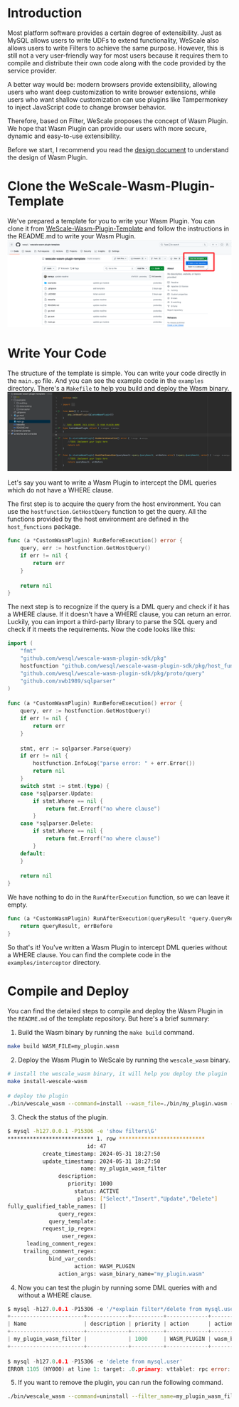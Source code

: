 # Introduction
Most platform software provides a certain degree of extensibility. Just as MySQL allows users to write UDFs to extend functionality, WeScale also allows users to write Filters to achieve the same purpose. However, this is still not a very user-friendly way for most users because it requires them to compile and distribute their own code along with the code provided by the service provider.

A better way would be: modern browsers provide extensibility, allowing users who want deep customization to write browser extensions, while users who want shallow customization can use plugins like Tampermonkey to inject JavaScript code to change browser behavior.

Therefore, based on Filter, WeScale proposes the concept of Wasm Plugin. We hope that Wasm Plugin can provide our users with more secure, dynamic and easy-to-use extensibility.

Before we start, I recommend you read the [design document](..%2Fdesign%2F20240531_WasmPlugin.md) to understand the design of Wasm Plugin.

# Clone the WeScale-Wasm-Plugin-Template
We've prepared a template for you to write your Wasm Plugin. You can clone it from 
[WeScale-Wasm-Plugin-Template](https://github.com/wesql/wescale-wasm-plugin-template) and follow the instructions 
in the README.md to write your Wasm Plugin.
![img.png](images/wasm3.png)

# Write Your Code
The structure of the template is simple. You can write your code directly in the `main.go` file. 
And you can see the example code in the `examples` directory. There's a `Makefile` to help you build and deploy the Wasm binary.
![img.png](images/wasm4.png)

Let's say you want to write a Wasm Plugin to intercept the DML queries which do not have a WHERE clause.

The first step is to acquire the query from the host environment. You can use the `hostfunction.GetHostQuery` function to get the query.
All the functions provided by the host environment are defined in the `host_functions` package. 
```go
func (a *CustomWasmPlugin) RunBeforeExecution() error {
	query, err := hostfunction.GetHostQuery()
	if err != nil {
		return err
	}

	return nil
}
```

The next step is to recognize if the query is a DML query and check if it has a WHERE clause. If it doesn't have a WHERE clause, you can return an error.
Luckily, you can import a third-party library to parse the SQL query and check if it meets the requirements.
Now the code looks like this:
```go
import (
    "fmt"
    "github.com/wesql/wescale-wasm-plugin-sdk/pkg"
    hostfunction "github.com/wesql/wescale-wasm-plugin-sdk/pkg/host_functions/v1alpha1"
    "github.com/wesql/wescale-wasm-plugin-sdk/pkg/proto/query"
    "github.com/xwb1989/sqlparser"
)

func (a *CustomWasmPlugin) RunBeforeExecution() error {
	query, err := hostfunction.GetHostQuery()
	if err != nil {
		return err
	}

	stmt, err := sqlparser.Parse(query)
	if err != nil {
		hostfunction.InfoLog("parse error: " + err.Error())
		return nil
	}
	switch stmt := stmt.(type) {
	case *sqlparser.Update:
		if stmt.Where == nil {
			return fmt.Errorf("no where clause")
		}
	case *sqlparser.Delete:
		if stmt.Where == nil {
			return fmt.Errorf("no where clause")
		}
	default:
	}

	return nil
}
```

We have nothing to do in the `RunAfterExecution` function, so we can leave it empty.

```go
func (a *CustomWasmPlugin) RunAfterExecution(queryResult *query.QueryResult, errBefore error) (*query.QueryResult, error) {
	return queryResult, errBefore
}
```

So that's it! You've written a Wasm Plugin to intercept DML queries without a WHERE clause.
You can find the complete code in the `examples/interceptor` directory.

# Compile and Deploy
You can find the detailed steps to compile and deploy the Wasm Plugin in the `README.md` of the template repository.
But here's a brief summary:
1. Build the Wasm binary by running the `make build` command.
```bash
make build WASM_FILE=my_plugin.wasm
```

2. Deploy the Wasm Plugin to WeScale by running the `wescale_wasm` binary.
```bash
# install the wescale_wasm binary, it will help you deploy the plugin
make install-wescale-wasm

# deploy the plugin
./bin/wescale_wasm --command=install --wasm_file=./bin/my_plugin.wasm --mysql_host=127.0.0.1 --mysql_port=15306 --mysql_user=root --mysql_password=root
```

3. Check the status of the plugin.
```bash
$ mysql -h127.0.0.1 -P15306 -e 'show filters\G'
*************************** 1. row ***************************
                         id: 47
           create_timestamp: 2024-05-31 18:27:50
           update_timestamp: 2024-05-31 18:27:50
                       name: my_plugin_wasm_filter
                description:
                   priority: 1000
                     status: ACTIVE
                      plans: ["Select","Insert","Update","Delete"]
fully_qualified_table_names: []
                query_regex:
             query_template:
           request_ip_regex:
                 user_regex:
      leading_comment_regex:
     trailing_comment_regex:
             bind_var_conds:
                     action: WASM_PLUGIN
                action_args: wasm_binary_name="my_plugin.wasm"
```

4. Now you can test the plugin by running some DML queries with and without a WHERE clause.
```go
$ mysql -h127.0.0.1 -P15306 -e '/*explain filter*/delete from mysql.user'
+-----------------------+-------------+----------+-------------+-----------------------------------+
| Name                  | description | priority | action      | action_args                       |
+-----------------------+-------------+----------+-------------+-----------------------------------+
| my_plugin_wasm_filter |             | 1000     | WASM_PLUGIN | wasm_binary_name="my_plugin.wasm" |
+-----------------------+-------------+----------+-------------+-----------------------------------+

$ mysql -h127.0.0.1 -P15306 -e 'delete from mysql.user'
ERROR 1105 (HY000) at line 1: target: .0.primary: vttablet: rpc error: code = Unknown desc = error from wasm plugin at after execution stage: error from wasm plugin at before execution stage: no where clause (CallerID: userData1)
```

5. If you want to remove the plugin, you can run the following command.
```bash
./bin/wescale_wasm --command=uninstall --filter_name=my_plugin_wasm_filter
```